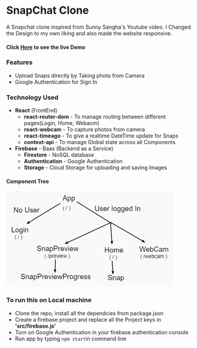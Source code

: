 # SnapChat Clone
A Snapchat clone inspired from Sunny Sangha's Youtube video. I Changed the Design to my own liking and also made the website responsive.

#### Click [Here](https://snapchat-clone-ffea1.web.app/) to see the live Demo 

### Features 
* Upload Snaps directly by Taking photo from Camera
* Google Authentication for Sign In

### Technology Used
* **React** (FrontEnd)
    * **react-router-dom** - To manage routing between different pages(Login, Home, Webacm)
    * **react-webcam** - To capture photos from camera 
    * **react-timeago** - To give a realtime DateTime update for Snaps
    * **context-api** - To manage Global state across all Components
* **Firebase** - Baas (Backend as a Service)
    * **Firestore** - NoSQL database
    * **Authentication** - Google Authentication
    * **Storage** - Cloud Storage for uploading and saving Images

#### Component Tree
<img src="./public/tree.JPG" />

### To run this on Local machine
* Clone the repo, install all the dependcies from package.json
* Create a firebase project and replace all the Project keys in **'src/firebase.js'**
* Turn on Google Authentication in your firebase authentication console
* Run app by typing `npm start`in command line
